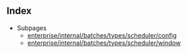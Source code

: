 # 

## Index

* Subpages
  * [enterprise/internal/batches/types/scheduler/config](scheduler/config.md)
  * [enterprise/internal/batches/types/scheduler/window](scheduler/window.md)


